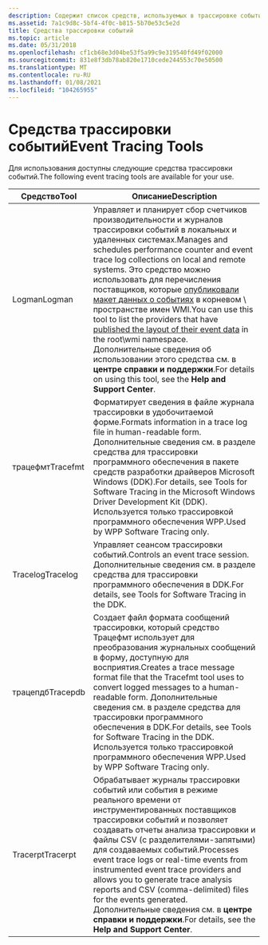 ```yaml
---
description: Содержит список средств, используемых в трассировке событий.
ms.assetid: 7a1c9d8c-5bf4-4f0c-b815-5b70e53c5e2d
title: Средства трассировки событий
ms.topic: article
ms.date: 05/31/2018
ms.openlocfilehash: cf1cb68e3d04be53f5a99c9e319540fd49f02000
ms.sourcegitcommit: 831e8f3db78ab820e1710cede244553c70e50500
ms.translationtype: MT
ms.contentlocale: ru-RU
ms.lasthandoff: 01/08/2021
ms.locfileid: "104265955"
---
```

# <a name="event-tracing-tools"></a><span data-ttu-id="202d0-103">Средства трассировки событий</span><span class="sxs-lookup"><span data-stu-id="202d0-103">Event Tracing Tools</span></span>

<span data-ttu-id="202d0-104">Для использования доступны следующие средства трассировки событий.</span><span class="sxs-lookup"><span data-stu-id="202d0-104">The following event tracing tools are available for your use.</span></span>



| <span data-ttu-id="202d0-105">Средство</span><span class="sxs-lookup"><span data-stu-id="202d0-105">Tool</span></span>     | <span data-ttu-id="202d0-106">Описание</span><span class="sxs-lookup"><span data-stu-id="202d0-106">Description</span></span>                                                                                                                                                                                                                                                                                                                                |
|----------|--------------------------------------------------------------------------------------------------------------------------------------------------------------------------------------------------------------------------------------------------------------------------------------------------------------------------------------------|
| <span data-ttu-id="202d0-107">Logman</span><span class="sxs-lookup"><span data-stu-id="202d0-107">Logman</span></span>   | <span data-ttu-id="202d0-108">Управляет и планирует сбор счетчиков производительности и журналов трассировки событий в локальных и удаленных системах.</span><span class="sxs-lookup"><span data-stu-id="202d0-108">Manages and schedules performance counter and event trace log collections on local and remote systems.</span></span> <span data-ttu-id="202d0-109">Это средство можно использовать для перечисления поставщиков, которые [опубликовали макет данных о событиях](publishing-your-event-schema.md) в корневом \\ пространстве имен WMI.</span><span class="sxs-lookup"><span data-stu-id="202d0-109">You can use this tool to list the providers that have [published the layout of their event data](publishing-your-event-schema.md) in the root\\wmi namespace.</span></span> <span data-ttu-id="202d0-110">Дополнительные сведения об использовании этого средства см. в **центре справки и поддержки**.</span><span class="sxs-lookup"><span data-stu-id="202d0-110">For details on using this tool, see the **Help and Support Center**.</span></span> |
| <span data-ttu-id="202d0-111">трацефмт</span><span class="sxs-lookup"><span data-stu-id="202d0-111">Tracefmt</span></span> | <span data-ttu-id="202d0-112">Форматирует сведения в файле журнала трассировки в удобочитаемой форме.</span><span class="sxs-lookup"><span data-stu-id="202d0-112">Formats information in a trace log file in human-readable form.</span></span> <span data-ttu-id="202d0-113">Дополнительные сведения см. в разделе средства для трассировки программного обеспечения в пакете средств разработки драйверов Microsoft Windows (DDK).</span><span class="sxs-lookup"><span data-stu-id="202d0-113">For details, see Tools for Software Tracing in the Microsoft Windows Driver Development Kit (DDK).</span></span> <span data-ttu-id="202d0-114">Используется только трассировкой программного обеспечения WPP.</span><span class="sxs-lookup"><span data-stu-id="202d0-114">Used by WPP Software Tracing only.</span></span>                                                                                                                                      |
| <span data-ttu-id="202d0-115">Tracelog</span><span class="sxs-lookup"><span data-stu-id="202d0-115">Tracelog</span></span> | <span data-ttu-id="202d0-116">Управляет сеансом трассировки событий.</span><span class="sxs-lookup"><span data-stu-id="202d0-116">Controls an event trace session.</span></span> <span data-ttu-id="202d0-117">Дополнительные сведения см. в разделе средства для трассировки программного обеспечения в DDK.</span><span class="sxs-lookup"><span data-stu-id="202d0-117">For details, see Tools for Software Tracing in the DDK.</span></span>                                                                                                                                                                                                                                                   |
| <span data-ttu-id="202d0-118">трацепдб</span><span class="sxs-lookup"><span data-stu-id="202d0-118">Tracepdb</span></span> | <span data-ttu-id="202d0-119">Создает файл формата сообщений трассировки, который средство Трацефмт использует для преобразования журнальных сообщений в форму, доступную для восприятия.</span><span class="sxs-lookup"><span data-stu-id="202d0-119">Creates a trace message format file that the Tracefmt tool uses to convert logged messages to a human-readable form.</span></span> <span data-ttu-id="202d0-120">Дополнительные сведения см. в разделе средства для трассировки программного обеспечения в DDK.</span><span class="sxs-lookup"><span data-stu-id="202d0-120">For details, see Tools for Software Tracing in the DDK.</span></span> <span data-ttu-id="202d0-121">Используется только трассировкой программного обеспечения WPP.</span><span class="sxs-lookup"><span data-stu-id="202d0-121">Used by WPP Software Tracing only.</span></span>                                                                                                                            |
| <span data-ttu-id="202d0-122">Tracerpt</span><span class="sxs-lookup"><span data-stu-id="202d0-122">Tracerpt</span></span> | <span data-ttu-id="202d0-123">Обрабатывает журналы трассировки событий или события в режиме реального времени от инструментированных поставщиков трассировки событий и позволяет создавать отчеты анализа трассировки и файлы CSV (с разделителями-запятыми) для создаваемых событий.</span><span class="sxs-lookup"><span data-stu-id="202d0-123">Processes event trace logs or real-time events from instrumented event trace providers and allows you to generate trace analysis reports and CSV (comma-delimited) files for the events generated.</span></span> <span data-ttu-id="202d0-124">Дополнительные сведения см. в **центре справки и поддержки**.</span><span class="sxs-lookup"><span data-stu-id="202d0-124">For details, see the **Help and Support Center**.</span></span>                                                                                       |



 

 

 



